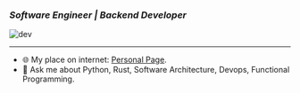 ### *Software Engineer | Backend Developer*

![dev](https://atmosmps.sirv.com/Images/this_is_fine_capa_wg1a6r-1210x544.png?w=700)

<!---
[comment]: ![dev](https://atmosmps.sirv.com/Images/this_is_fine_capa_wg1a6r-1210x544.png?w=700)
<p align="center">
  <img src="https://atmosmps.sirv.com/Images/this_is_fine_capa_wg1a6r-1210x544.png?w=700" alt="dev life"/>
</p>
-->

---

<!--- - 🔭 I’m currently working on [@luizalabs](https://github.com/luizalabs). -->
<!-- - 🌱 I’m currently learning computer topics in my master's program. -->
- 🌐 My place on internet: [Personal Page](https://atmosmps.github.io/).
- 💬 Ask me about Python, Rust, Software Architecture, Devops, Functional Programming.
<!-- - 🦾 My training diary: [Strava](https://www.strava.com/athletes/44146428). -->
<!-- - 📫 Contact me via one of the links in my [github profile](https://github.com/atmosmps). -->
